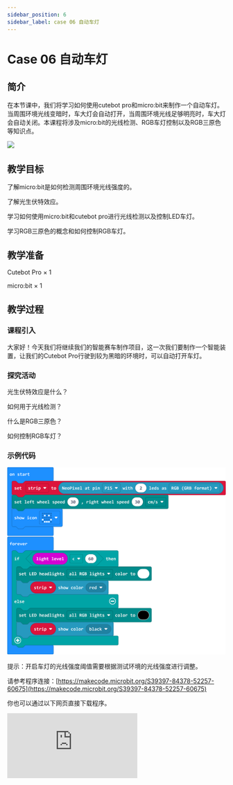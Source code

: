 ```yaml
---
sidebar_position: 6
sidebar_label: case 06 自动车灯
---
```


# Case 06 自动车灯

## 简介

在本节课中，我们将学习如何使用cutebot pro和micro:bit来制作一个自动车灯。当周围环境光线变暗时，车大灯会自动打开，当周围环境光线足够明亮时，车大灯会自动关闭。本课程将涉及micro:bit的光线检测、RGB车灯控制以及RGB三原色等知识点。

![](./images/cutebot-pro-case-06-01.png)

## 教学目标

了解micro:bit是如何检测周围环境光线强度的。

了解光生伏特效应。

学习如何使用micro:bit和cutebot pro进行光线检测以及控制LED车灯。

学习RGB三原色的概念和如何控制RGB车灯。


## 教学准备

Cutebot Pro × 1

micro:bit × 1

## 教学过程

### 课程引入

大家好！今天我们将继续我们的智能赛车制作项目，这一次我们要制作一个智能装置，让我们的Cutebot Pro行驶到较为黑暗的环境时，可以自动打开车灯。

### 探究活动

光生伏特效应是什么？

如何用于光线检测？

什么是RGB三原色？

如何控制RGB车灯？

### 示例代码

![](./images/cutebot-pro-case-06-02.png)

提示：开启车灯的光线强度阈值需要根据测试环境的光线强度进行调整。

请参考程序连接：[https://makecode.microbit.org/S39397-84378-52257-60675](https://makecode.microbit.org/S39397-84378-52257-60675)

你也可以通过以下网页直接下载程序。

<div
    style={{
        position: 'relative',
        paddingBottom: '60%',
        overflow: 'hidden',
    }}
>
    <iframe
        src="https://makecode.microbit.org/S39397-84378-52257-60675"
        frameborder="0"
        sandbox="allow-popups allow-forms allow-scripts allow-same-origin"
        style={{
            position: 'absolute',
            width: '100%',
            height: '100%',
        }}
    />
</div>


### 团队合作与展示

学生分成小组，共同完成小车的制作和程序编写。

鼓励学生之间相互合作、交流和分享经验。

每个小组完成后向全班展示自己的成果，并接受其他小组的提问和建议。

### 总结与反思

回顾课程内容，提醒学生掌握了哪些知识和技能。

引导学生讨论他们在制作过程中遇到的问题和困难，以及如何解决这些问题。

引导学生思考自动车灯的优化和改进方向，如调整开启和关闭车灯的阈值等。

### 延伸活动

鼓励学生在家中尝试将所学知识应用到其他场景，例如智能家居系统。

推荐学生阅读有关光生伏特效应、编码电机和RGB三原色等方面的进阶资料，以提高自己的专业技能。
